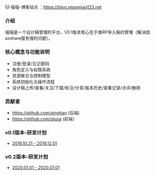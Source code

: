 
:cat: 喵喵-博客站点 ：https://blog.miaomiao123.net 

### 介绍

喵喵是一个设计稿管理的平台，V0.1版本核心在于做RP导入稿的管理（解决因axshare服务慢的问题）。

### 核心概念与功能说明

* 注册/登录/忘记密码
* 角色定义与权限系统
* 资源聚合与控制模型
* 系统初始化与操作流程
* 设计稿上传/查看/关注/下载/标注/分享/版本历史/查看记录/点评/删除

### 贡献者

* https://github.com/qingtian (后端)
* https://github.com/qiusa (前端）

### v0.1版本-研发计划

* [2019.10.21 - 2019.12.01](https://blog.miaomiao123.net/plan) 

### v0.2版本-研发计划
* [2020.01.01 - 2020.07.01](https://blog.miaomiao123.net/plan2)

